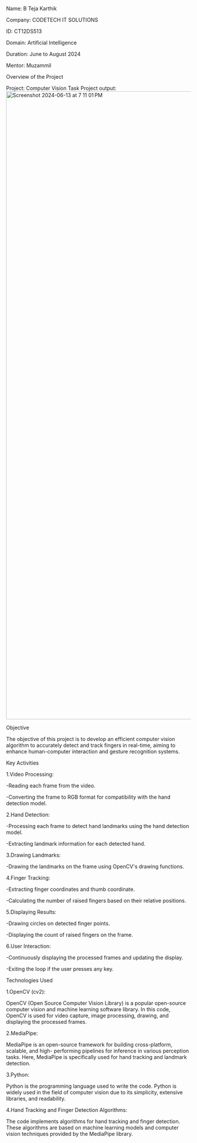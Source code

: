 Name: B Teja Karthik

Company: CODETECH IT SOLUTIONS

ID: CT12DS513

Domain: Artificial Intelligence

Duration: June to August 2024

Mentor: Muzammil

Overview of the Project

Project: Computer Vision Task
Project output: <img width="1710" alt="Screenshot 2024-06-13 at 7 11 01 PM" src="https://github.com/Karthik2828/CODETECH-task4/assets/116016314/7afdf768-cdfd-451b-ad2c-3caa094f9cc4">


Objective

The objective of this project is to develop an efficient computer vision algorithm to accurately detect and track fingers in real-time, aiming to enhance human-computer interaction and gesture recognition systems.

Key Activities

1.Video Processing:
 
  -Reading each frame from the video.
  
  -Converting the frame to RGB format for compatibility with the hand detection model.

2.Hand Detection:
  
  -Processing each frame to detect hand landmarks using the hand detection model.
  
  -Extracting landmark information for each detected hand.

3.Drawing Landmarks:
 
  -Drawing the landmarks on the frame using OpenCV's drawing functions.

4.Finger Tracking:
 
  -Extracting finger coordinates and thumb coordinate.
  
  -Calculating the number of raised fingers based on their relative positions.

5.Displaying Results:
  
  -Drawing circles on detected finger points.
  
  -Displaying the count of raised fingers on the frame.

6.User Interaction:
  
  -Continuously displaying the processed frames and updating the display.
  
  -Exiting the loop if the user presses any key.


Technologies Used


1.OpenCV (cv2): 

OpenCV (Open Source Computer Vision Library) is a popular open-source computer vision and machine learning software library. In this code, OpenCV is used for video capture, image processing, drawing, and displaying the processed frames.

2.MediaPipe: 

MediaPipe is an open-source framework for building cross-platform, scalable, and high- performing pipelines for inference in various perception tasks. Here, MediaPipe is specifically used for hand tracking and landmark detection.

3.Python:

Python is the programming language used to write the code. Python is widely used in the field of computer vision due to its simplicity, extensive libraries, and readability.

4.Hand Tracking and Finger Detection Algorithms: 

The code implements algorithms for hand tracking and finger detection. These algorithms are based on machine learning models and computer vision techniques provided by the MediaPipe library.
